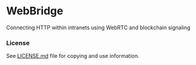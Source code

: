 # WebBridge
Connecting HTTP within intranets using WebRTC and blockchain signaling

### License
See [LICENSE.md](./LICENSE.md "LICENSE.md") file for copying and use information.